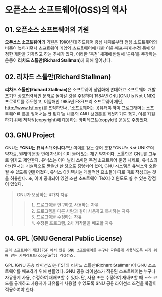 # 오픈소스 소프트웨어(OSS)의 역사
## 01. 오픈소스 소프트웨어의 기원
<b>오픈소스 소프트웨어</b>의 기원은 1980년대 하드웨어 중심 체제로부터 점점 소프트웨어의 비중이 높아지면서 소프트웨어 기업의 소프트웨어에 대한 이용·배포·복제·수정 등에 일정한 제한을 가하려고 하는 추세가 있자, 이러한 ‘독점’ 체제에 반발해 ‘공유’를 주장하는 운동이 <b>리차드 스톨만(Richard Stallman)</b>에 의해 일어났다.

## 02. 리차드 스톨만(Richard Stallman)
<b>리차드 스톨만(Richard Stallman)</b>은 소프트웨어 상업화에 반대하고 소프트웨어 개발 초기의 상호협력적인 문화로 돌아갈 것을 주장하며 1984년 GNU(GNU is Not UNIX) 프로젝트를 주도했고, 이듬해인 1985년 FSF(프리 소프트웨어 재단, http://www.fsf.org)를 조직하면서, ‘소프트웨어는 공유돼야 하며 프로그래머는 소프트웨어로 돈을 벌어서는 안 된다’는 내용의 GNU 선언문을 제정하기도 했고, 이를 지원하기 위해 저작권(copyright)에 대응하는 카피레프트(copyleft) 운동도 주창했다.

## 03. GNU Project
GNU는 <b>"GNU는 유닉스가 아니다."</b>란 의미를 갖는 영어 문장 "GNU's Not UNIX"의 약자로, 원래의 문장 안에 자신이 이미 들어 있는 재귀 약자이다. 스톨만은 GNU를 그누로 읽자고 제안한다. 유닉스는 이미 널리 쓰이던 독점 소프트웨어 운영 체제로, 유닉스의 아키텍처는 기술적으로 믿을만 한 것으로 증명되어 있어, GNU 시스템은 유닉스와 호환될 수 있도록 만들어졌다. 유닉스 아키텍처는 개별적인 요소들이 따로 따로 작성되는 것을 허용한다. 또, 이미 공개되어 있던 조판 소프트웨어 TeX나 X 윈도도 쓸 수 있는 장점이 있었다.
> GNU가 보장하는 4가지 자유
>> 1. 프로그램을 연구하고 사용하는 자유
>> 2. 프로그램을 다른 사람과 같이 사용하고 복사하는 자유
>> 3. 프로그램을 수정하는 자유  
>> 4. 수정된 프로그램, 2차 저작물을 배포할 자유

## 04. GPL (GNU General Public License)
    프리 소프트웨어 재단(FSF)에서 만든 GNU 소프트웨어를 누구나 자유롭게 사용하도록 하기 위해 만든 카피레프트(copyleft) 라이선스.
GPL (GNU 공용 라이선스)는 FSF의 리차드 스톨만(Richard Stallman)이 GNU 소프트웨어를 배포하기 위해 만들었다. GNU 공용 라이선스가 적용된 소프트웨어는 누구나 자유롭게 사용, 수정하여 재배포할 수 있다. 단, 사용 또는 수정하여 재배포할 때 소스 코드를 공개하고 사용자가 자유롭게 사용할 수 있도록 GNU 공용 라이선스 조건을 똑같이 적용하여야 한다.
